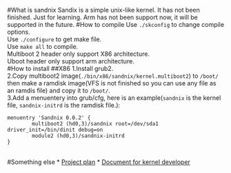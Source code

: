 #What is sandnix
Sandix is a simple unix-like kernel. It has not been finished. Just for learning.
Arm has not been support now, it will be supported in the future.
#How to compile
Use `./skconfig` to change compile options.<br />
Use `./configure` to get make file.<br />
Use `make all` to compile.<br />
Multiboot 2 header only support X86 architecture.<br />
Uboot header only support arm architecture.<br />
#How to install
##X86
1.Install grub2.<br />
2.Copy multiboot2 image(`./bin/x86/sandnix/kernel.multiboot2`) to `/boot/` then make a ramdisk image(VFS is not finished so you can use any file as an ramdis file) and copy it to `/boot/`.<br />
3.Add a menuentery into grub/cfg, here is an example(`sandnix` is the kernel file, `sandnix-initrd` is the ramdisk file.):
```
menuentry 'Sandnix 0.0.2' {
        multiboot2 (hd0,3)/sandnix root=/dev/sda1 driver_init=/bin/dinit debug=on
        module2 (hd0,3)/sandnix-initrd
}

```
<br />
#Something else
* <a href="./doc/project-plan.md" >Project plan</a>
* <a href="./doc/kernel-devel-doc/kernel-devel-doc.md" >Document for kernel developer</a>